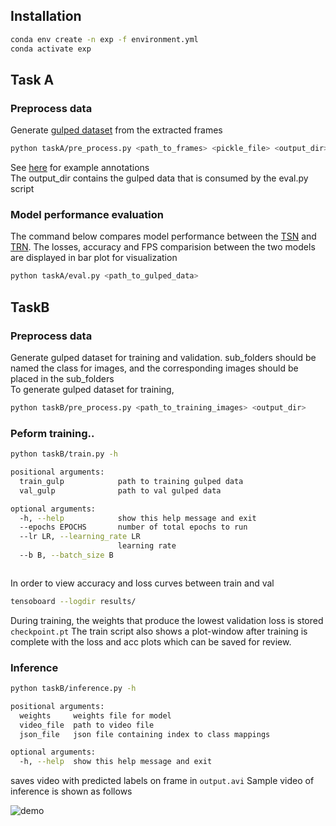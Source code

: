 
## Installation
```bash
conda env create -n exp -f environment.yml
conda activate exp
```

## Task A
### Preprocess data

Generate [gulped dataset](https://github.com/TwentyBN/GulpIO) from the extracted frames
```bash
python taskA/pre_process.py <path_to_frames> <pickle_file> <output_dir>
```
See [here](https://github.com/epic-kitchens/epic-kitchens-55-annotations) for example annotations<br/>
The output_dir contains the gulped data that is consumed by the eval.py script


### Model performance evaluation
The command below compares model performance between the [TSN](https://github.com/yjxiong/temporal-segment-networks) and [TRN](https://github.com/zhoubolei/TRN-pytorch). The losses, accuracy and FPS comparision between the two models are displayed in bar plot for visualization

```bash
python taskA/eval.py <path_to_gulped_data>
```
## TaskB
### Preprocess data
Generate gulped dataset for training and validation.
sub_folders should be named the class for images, and the corresponding images should be placed in the sub_folders<br/>
To generate gulped dataset for training, 

```bash
python taskB/pre_process.py <path_to_training_images> <output_dir>
```
### Peform training..
```bash
python taskB/train.py -h

positional arguments:
  train_gulp            path to training gulped data
  val_gulp              path to val gulped data

optional arguments:
  -h, --help            show this help message and exit
  --epochs EPOCHS       number of total epochs to run
  --lr LR, --learning_rate LR
                        learning rate
  --b B, --batch_size B



```
In order to view accuracy and loss curves between train and val 
```bash
tensoboard --logdir results/
```
During training, the weights that produce the lowest validation loss is stored ```checkpoint.pt```
The train script also shows a plot-window after training is complete with the loss and acc plots which can be saved for review.

### Inference

```bash
python taskB/inference.py -h

positional arguments:
  weights     weights file for model
  video_file  path to video file
  json_file   json file containing index to class mappings

optional arguments:
  -h, --help  show this help message and exit

```
saves video with predicted labels on frame in ```output.avi```
Sample video of inference is shown as follows

![demo](video.gif)




